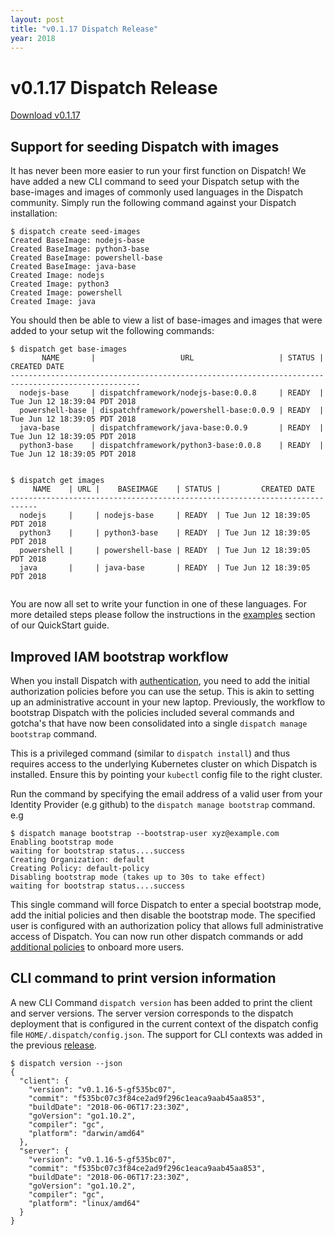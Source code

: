 ```yaml
---
layout: post
title: "v0.1.17 Dispatch Release"
year: 2018
---
```


# v0.1.17 Dispatch Release

[Download v0.1.17](https://github.com/vmware/dispatch/releases/tag/v0.1.17)

 
## Support for seeding Dispatch with images
It has never been more easier to run your first function on Dispatch! We have added a new CLI command to seed your Dispatch setup with the
base-images and images of commonly used languages in the Dispatch community. Simply run the following command against your Dispatch installation:
```shell
$ dispatch create seed-images
Created BaseImage: nodejs-base
Created BaseImage: python3-base
Created BaseImage: powershell-base
Created BaseImage: java-base
Created Image: nodejs
Created Image: python3
Created Image: powershell
Created Image: java
```

You should then be able to view a list of base-images and images that were added to your setup wit the following commands:
```shell
$ dispatch get base-images
       NAME       |                   URL                   | STATUS |         CREATED DATE
---------------------------------------------------------------------------------------------------
  nodejs-base     | dispatchframework/nodejs-base:0.0.8     | READY  | Tue Jun 12 18:39:04 PDT 2018
  powershell-base | dispatchframework/powershell-base:0.0.9 | READY  | Tue Jun 12 18:39:05 PDT 2018
  java-base       | dispatchframework/java-base:0.0.9       | READY  | Tue Jun 12 18:39:05 PDT 2018
  python3-base    | dispatchframework/python3-base:0.0.8    | READY  | Tue Jun 12 18:39:05 PDT 2018


$ dispatch get images
     NAME    | URL |    BASEIMAGE    | STATUS |         CREATED DATE
----------------------------------------------------------------------------
  nodejs     |     | nodejs-base     | READY  | Tue Jun 12 18:39:05 PDT 2018
  python3    |     | python3-base    | READY  | Tue Jun 12 18:39:05 PDT 2018
  powershell |     | powershell-base | READY  | Tue Jun 12 18:39:05 PDT 2018
  java       |     | java-base       | READY  | Tue Jun 12 18:39:05 PDT 2018
 
```

You are now all set to write your function in one of these languages. For more detailed steps please follow the instructions in the [examples](https://vmware.github.io/dispatch/documentation/guides/quickstart#get-the-examples) section of our QuickStart guide.

## Improved IAM bootstrap workflow
When you install Dispatch with [authentication](https://vmware.github.io/dispatch/documentation/guides/setup-authentication), you need to add the initial
authorization policies before you can use the setup. This is akin to setting up an administrative account in your new laptop. Previously, the workflow to
bootstrap Dispatch with the policies included several commands and gotcha's that have now been consolidated into a single `dispatch manage bootstrap` command.

This is a privileged command (similar to `dispatch install`) and thus requires access to the underlying Kubernetes cluster on which Dispatch is installed. Ensure this by pointing your `kubectl` config file to the
right cluster.

Run the command by specifying the email address of a valid user from your Identity Provider (e.g github) to the `dispatch manage bootstrap` command. e.g

```shell
$ dispatch manage bootstrap --bootstrap-user xyz@example.com
Enabling bootstrap mode
waiting for bootstrap status....success
Creating Organization: default
Creating Policy: default-policy
Disabling bootstrap mode (takes up to 30s to take effect)
waiting for bootstrap status....success
```

This single command will force Dispatch to enter a special bootstrap mode, add the initial policies and then disable the bootstrap mode. The specified user is configured with an
authorization policy that allows full administrative access of Dispatch. You can now run other dispatch commands or add [additional policies](https://vmware.github.io/dispatch/documentation/guides/setup-authentication#7-configuring-additional-policies)
to onboard more users.

## CLI command to print version information

A new CLI Command `dispatch version` has been added to print the client and server versions. The server version corresponds to the dispatch deployment that is configured
in the current context of the dispatch config file `HOME/.dispatch/config.json`. The support for CLI contexts was added in the previous [release](https://vmware.github.io/dispatch/2018/06/06/v0-1-16-release.html).

```shell
$ dispatch version --json
{
  "client": {
    "version": "v0.1.16-5-gf535bc07",
    "commit": "f535bc07c3f84ce2ad9f296c1eaca9aab45aa853",
    "buildDate": "2018-06-06T17:23:30Z",
    "goVersion": "go1.10.2",
    "compiler": "gc",
    "platform": "darwin/amd64"
  },
  "server": {
    "version": "v0.1.16-5-gf535bc07",
    "commit": "f535bc07c3f84ce2ad9f296c1eaca9aab45aa853",
    "buildDate": "2018-06-06T17:23:30Z",
    "goVersion": "go1.10.2",
    "compiler": "gc",
    "platform": "linux/amd64"
  }
}
``` 


